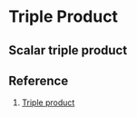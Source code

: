 # Triple Product

## Scalar triple product



## Reference
1. [Triple product](https://en.wikipedia.org/wiki/Triple_product)
